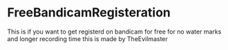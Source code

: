 # FreeBandicamRegisteration
This is if you want to get registerd on bandicam for free for
no water marks and longer recording time
this is made by TheEvilmaster
